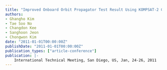 ```yaml
---
title: "Improved Onboard Orbit Propagator Test Result Using KOMPSAT-2 GPS Data"
authors:
- Ghangho Kim
- Tae Soo No
- Changdon Kee
- Sanghoon Jeon
- Chongwon Kim
date: "2011-01-01T00:00:00Z"
publishDate: "2011-01-01T00:00:00Z"
publication_types: ["article-conference"]
publication: |-
    International Technical Meeting, San Diego, US, Jan, 24-26, 2011
---
```

